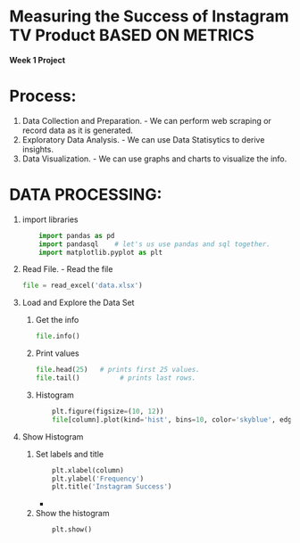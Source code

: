 # Measuring the Success of Instagram TV Product BASED ON METRICS

**Week 1 Project**
# Process:
1. Data Collection and Preparation. - We can perform web scraping or record data as it is generated.
2. Exploratory Data Analysis. - We can use Data Statisytics to derive insights. 
3. Data Visualization. - We can use graphs and charts to visualize the info.


# DATA PROCESSING:

1. import libraries

    ```python
        import pandas as pd
        import pandasql    # let's us use pandas and sql together.
        import matplotlib.pyplot as plt
    ``` 


2. Read File. - Read the file 

    ```python
    file = read_excel('data.xlsx')
    ``` 

3. Load and Explore the Data Set
    1. Get the info
        ```python
        file.info()
        ``` 
    2. Print values
        ```python
        file.head(25)   # prints first 25 values.
        file.tail()          # prints last rows.
        ```
   3. Histogram
        ```python
            plt.figure(figsize=(10, 12))
            file[column].plot(kind='hist', bins=10, color='skyblue', edgecolor='black')
        ```

4. Show Histogram
    1. Set labels and title
        ```python
            plt.xlabel(column)
            plt.ylabel('Frequency')
            plt.title('Instagram Success')
        ```
        - 
    2. Show the histogram
        ```python
            plt.show()
        ```